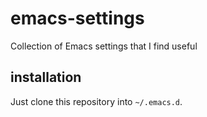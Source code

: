 # emacs-settings
Collection of Emacs settings that I find useful

## installation
Just clone this repository into `~/.emacs.d`.

